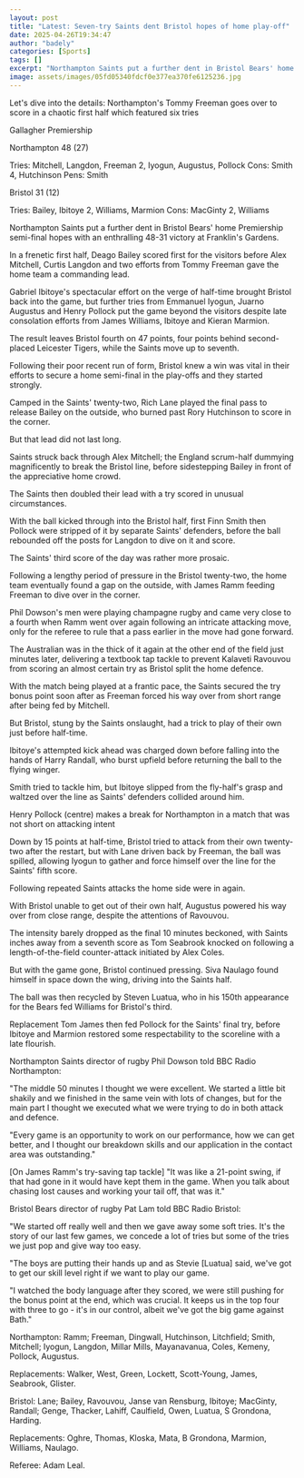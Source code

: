 ```yaml
---
layout: post
title: "Latest: Seven-try Saints dent Bristol hopes of home play-off"
date: 2025-04-26T19:34:47
author: "badely"
categories: [Sports]
tags: []
excerpt: "Northampton Saints put a further dent in Bristol Bears' home Premiership semi-final hopes with a 48-31 victory at Franklin's Gardens."
image: assets/images/05fd05340fdcf0e377ea370fe6125236.jpg
---
```


Let's dive into the details: Northampton's Tommy Freeman goes over to score in a chaotic first half which featured six tries

Gallagher Premiership

Northampton 48 (27)

Tries: Mitchell, Langdon, Freeman 2, Iyogun, Augustus, Pollock Cons: Smith 4, Hutchinson Pens: Smith

Bristol 31 (12)

Tries: Bailey, Ibitoye 2, Williams, Marmion Cons: MacGinty 2, Williams 

Northampton Saints put a further dent in Bristol Bears' home Premiership semi-final hopes with an enthralling 48-31 victory at Franklin's Gardens.

In a frenetic first half, Deago Bailey scored first for the visitors before Alex Mitchell, Curtis Langdon and two efforts from Tommy Freeman gave the home team a commanding lead. 

Gabriel Ibitoye's spectacular effort on the verge of half-time brought Bristol back into the game, but further tries from Emmanuel Iyogun, Juarno Augustus and Henry Pollock put the game beyond the visitors despite late consolation efforts from James Williams, Ibitoye and Kieran Marmion.

The result leaves Bristol fourth on 47 points, four points behind second-placed Leicester Tigers, while the Saints move up to seventh.

Following their poor recent run of form, Bristol knew a win was vital in their efforts to secure a home semi-final in the play-offs and they started strongly.

Camped in the Saints' twenty-two, Rich Lane played the final pass to release Bailey on the outside, who burned past Rory Hutchinson to score in the corner.

But that lead did not last long.

Saints struck back through Alex Mitchell; the England scrum-half dummying magnificently to break the Bristol line, before sidestepping Bailey in front of the appreciative home crowd.

The Saints then doubled their lead with a try scored in unusual circumstances.

With the ball kicked through into the Bristol half, first Finn Smith then Pollock were stripped of it by separate Saints' defenders, before the ball rebounded off the posts for Langdon to dive on it and score.

The Saints' third score of the day was rather more prosaic.

Following a lengthy period of pressure in the Bristol twenty-two, the home team eventually found a gap on the outside, with James Ramm feeding Freeman to dive over in the corner.

Phil Dowson's men were playing champagne rugby and came very close to a fourth when Ramm went over again following an intricate attacking move, only for the referee to rule that a pass earlier in the move had gone forward.

The Australian was in the thick of it again at the other end of the field just minutes later, delivering a textbook tap tackle to prevent Kalaveti Ravouvou from scoring an almost certain try as Bristol split the home defence.

With the match being played at a frantic pace, the Saints secured the try bonus point soon after as Freeman forced his way over from short range after being fed by Mitchell.

But Bristol, stung by the Saints onslaught, had a trick to play of their own just before half-time.

Ibitoye's attempted kick ahead was charged down before falling into the hands of Harry Randall, who burst upfield before returning the ball to the flying winger.

Smith tried to tackle him, but Ibitoye slipped from the fly-half's grasp and waltzed over the line as Saints' defenders collided around him.

Henry Pollock (centre) makes a break for Northampton in a match that was not short on attacking intent

Down by 15 points at half-time, Bristol tried to attack from their own twenty-two after the restart, but with Lane driven back by Freeman, the ball was spilled, allowing Iyogun to gather and force himself over the line for the Saints' fifth score.

Following repeated Saints attacks the home side were in again.

With Bristol unable to get out of their own half, Augustus powered his way over from close range, despite the attentions of Ravouvou.

The intensity barely dropped as the final 10 minutes beckoned, with Saints inches away from a seventh score as Tom Seabrook knocked on following a length-of-the-field counter-attack initiated by Alex Coles.

But with the game gone, Bristol continued pressing. Siva Naulago found himself in space down the wing, driving into the Saints half.

The ball was then recycled by Steven Luatua, who in his 150th appearance for the Bears fed Williams for Bristol's third.

Replacement Tom James then fed Pollock for the Saints' final try, before Ibitoye and Marmion restored some respectability to the scoreline with a late flourish.

Northampton Saints director of rugby Phil Dowson told BBC Radio Northampton:

"The middle 50 minutes I thought we were excellent. We started a little bit shakily and we finished in the same vein with lots of changes, but for the main part I thought we executed what we were trying to do in both attack and defence.

"Every game is an opportunity to work on our performance, how we can get better, and I thought our breakdown skills and our application in the contact area was outstanding."

[On James Ramm's try-saving tap tackle] "It was like a 21-point swing, if that had gone in it would have kept them in the game. When you talk about chasing lost causes and working your tail off, that was it."

Bristol Bears director of rugby Pat Lam told BBC Radio Bristol:

"We started off really well and then we gave away some soft tries. It's the story of our last few games, we concede a lot of tries but some of the tries we just pop and give way too easy.

"The boys are putting their hands up and as Stevie [Luatua] said, we've got to get our skill level right if we want to play our game.

"I watched the body language after they scored, we were still pushing for the bonus point at the end, which was crucial. It keeps us in the top four with three to go - it's in our control, albeit we've got the big game against Bath."

Northampton: Ramm; Freeman, Dingwall, Hutchinson, Litchfield; Smith, Mitchell; Iyogun, Langdon, Millar Mills, Mayanavanua, Coles, Kemeny, Pollock, Augustus.

Replacements: Walker, West, Green, Lockett, Scott-Young, James, Seabrook, Glister.

Bristol: Lane; Bailey, Ravouvou, Janse van Rensburg, Ibitoye; MacGinty, Randall; Genge, Thacker, Lahiff, Caulfield, Owen, Luatua, S Grondona, Harding.

Replacements: Oghre, Thomas, Kloska, Mata, B Grondona, Marmion, Williams, Naulago.

Referee: Adam Leal.

